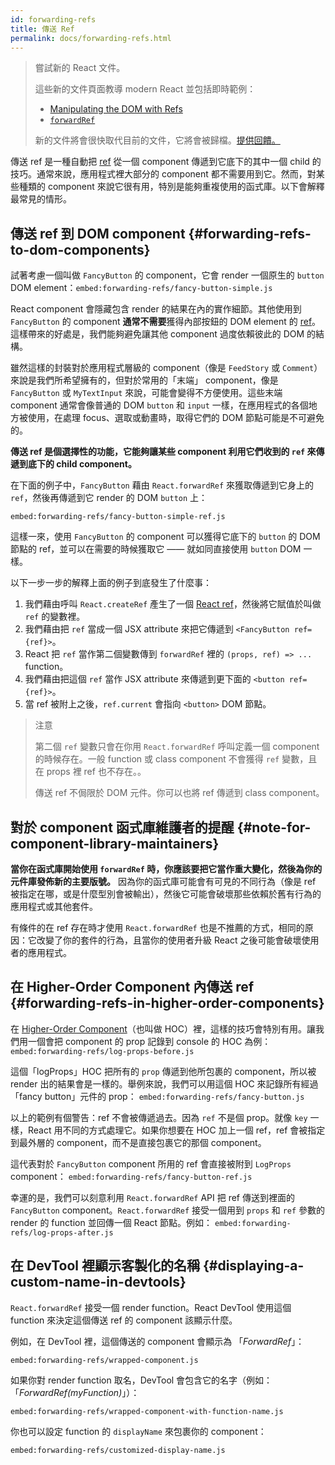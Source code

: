 ```yaml
---
id: forwarding-refs
title: 傳送 Ref
permalink: docs/forwarding-refs.html
---
```


> 嘗試新的 React 文件。
>
> 這些新的文件頁面教導 modern React 並包括即時範例：
>
> - [Manipulating the DOM with Refs](https://beta.reactjs.org/learn/manipulating-the-dom-with-refs)
> - [`forwardRef`](https://beta.reactjs.org/reference/react/forwardRef)
>
> 新的文件將會很快取代目前的文件，它將會被歸檔。[提供回饋。](https://github.com/reactjs/reactjs.org/issues/3308)

傳送 ref 是一種自動把 [ref](/docs/refs-and-the-dom.html) 從一個 component 傳遞到它底下的其中一個 child 的技巧。通常來說，應用程式裡大部分的 component 都不需要用到它。然而，對某些種類的 component 來說它很有用，特別是能夠重複使用的函式庫。以下會解釋最常見的情形。

## 傳送 ref 到 DOM component {#forwarding-refs-to-dom-components}

試著考慮一個叫做 `FancyButton` 的 component，它會 render 一個原生的 `button` DOM element：`embed:forwarding-refs/fancy-button-simple.js`

React component 會隱藏包含 render 的結果在內的實作細節。其他使用到 `FancyButton` 的 component **通常不需要**獲得內部按鈕的 DOM element 的 [ref](/docs/refs-and-the-dom.html)。這樣帶來的好處是，我們能夠避免讓其他 component 過度依賴彼此的 DOM 的結構。

雖然這樣的封裝對於應用程式層級的 component（像是 `FeedStory` 或 `Comment`）來說是我們所希望擁有的，但對於常用的「末端」 component，像是 `FancyButton` 或 `MyTextInput` 來說，可能會變得不方便使用。這些末端 component 通常會像普通的 DOM `button` 和 `input` 一樣，在應用程式的各個地方被使用，在處理 focus、選取或動畫時，取得它們的 DOM 節點可能是不可避免的。

**傳送 ref 是個選擇性的功能，它能夠讓某些 component 利用它們收到的 `ref` 來傳遞到底下的 child component。**

在下面的例子中，`FancyButton` 藉由 `React.forwardRef` 來獲取傳遞到它身上的 `ref`，然後再傳遞到它 render 的 DOM `button` 上：

`embed:forwarding-refs/fancy-button-simple-ref.js`

這樣一來，使用 `FancyButton` 的 component 可以獲得它底下的 `button` 的 DOM 節點的 ref，並可以在需要的時候獲取它 —— 就如同直接使用 `button` DOM 一樣。

以下一步一步的解釋上面的例子到底發生了什麼事：

1. 我們藉由呼叫 `React.createRef` 產生了一個 [React ref](/docs/refs-and-the-dom.html)，然後將它賦值於叫做 `ref` 的變數裡。
1. 我們藉由把 `ref` 當成一個 JSX attribute 來把它傳遞到 `<FancyButton ref={ref}>`。
1. React 把 `ref` 當作第二個變數傳到 `forwardRef` 裡的 `(props, ref) => ...` function。
1. 我們藉由把這個 `ref` 當作 JSX attribute 來傳遞到更下面的 `<button ref={ref}>`。
1. 當 ref 被附上之後，`ref.current` 會指向 `<button>` DOM 節點。

>注意
>
>第二個 `ref` 變數只會在你用 `React.forwardRef` 呼叫定義一個 component 的時候存在。一般 function 或 class component 不會獲得 `ref` 變數，且在 props 裡 ref 也不存在。。
>
>傳送 ref 不侷限於 DOM 元件。你可以也將 ref 傳遞到 class component。

## 對於 component 函式庫維護者的提醒 {#note-for-component-library-maintainers}

**當你在函式庫開始使用 `forwardRef` 時，你應該要把它當作重大變化，然後為你的元件庫發佈新的主要版號。** 因為你的函式庫可能會有可見的不同行為（像是 ref 被指定在哪，或是什麼型別會被輸出），然後它可能會破壞那些依賴於舊有行為的應用程式或其他套件。

有條件的在 ref 存在時才使用 `React.forwardRef` 也是不推薦的方式，相同的原因：它改變了你的套件的行為，且當你的使用者升級 React 之後可能會破壞使用者的應用程式。

## 在 Higher-Order Component 內傳送 ref {#forwarding-refs-in-higher-order-components}

在 [Higher-Order Component](/docs/higher-order-components.html)（也叫做 HOC）裡，這樣的技巧會特別有用。讓我們用一個會把 component 的 prop 記錄到 console 的 HOC 為例：
`embed:forwarding-refs/log-props-before.js`

這個「logProps」HOC 把所有的 `prop` 傳遞到他所包裹的 component，所以被 render 出的結果會是一樣的。舉例來說，我們可以用這個 HOC 來記錄所有經過「fancy button」元件的 prop：
`embed:forwarding-refs/fancy-button.js`

以上的範例有個警告：ref 不會被傳遞過去。因為 `ref` 不是個 prop。就像 `key` 一樣，React 用不同的方式處理它。如果你想要在 HOC 加上一個 ref，ref 會被指定到最外層的 component，而不是直接包裹它的那個 component。

這代表對於 `FancyButton` component 所用的 ref 會直接被附到 `LogProps` component：
`embed:forwarding-refs/fancy-button-ref.js`

幸運的是，我們可以刻意利用 `React.forwardRef` API 把 ref 傳送到裡面的 `FancyButton` component。`React.forwardRef` 接受一個用到 `props` 和 `ref` 參數的 render 的 function 並回傳一個 React 節點。例如：
`embed:forwarding-refs/log-props-after.js`

## 在 DevTool 裡顯示客製化的名稱 {#displaying-a-custom-name-in-devtools}

`React.forwardRef` 接受一個 render function。React DevTool 使用這個 function 來決定這個傳送 ref 的 component 該顯示什麼。

例如，在 DevTool 裡，這個傳送的 component 會顯示為 「*ForwardRef*」：

`embed:forwarding-refs/wrapped-component.js`

如果你對 render function 取名，DevTool 會包含它的名字（例如：「*ForwardRef(myFunction)*」）：

`embed:forwarding-refs/wrapped-component-with-function-name.js`

你也可以設定 function 的 `displayName` 來包裹你的 component：

`embed:forwarding-refs/customized-display-name.js`
